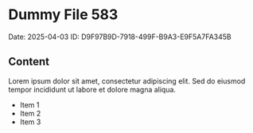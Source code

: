 # Dummy File 583

Date: 2025-04-03
ID: D9F97B9D-7918-499F-B9A3-E9F5A7FA345B

## Content

Lorem ipsum dolor sit amet, consectetur adipiscing elit.
Sed do eiusmod tempor incididunt ut labore et dolore magna aliqua.

* Item 1
* Item 2
* Item 3

